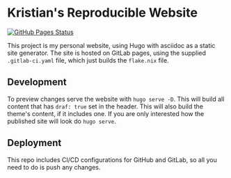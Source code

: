 # Kristian's Reproducible Website

[![GitHub Pages Status](https://github.com/Krsnik/blog/actions/workflows/blog.yaml/badge.svg)](https://github.com/Krsnik/blog/actions/workflows/blog.yaml)

This project is my personal website, using Hugo with asciidoc as a static site generator.
The site is hosted on GitLab pages, using the supplied `.gitlab-ci.yaml` file, which just builds the `flake.nix` file.

## Development

To preview changes serve the website with `hugo serve -D`. This will build all content that has `draf: true` set in the header.
This will also build the theme's content, if it includes one.
If you are only interested how the published site will look do `hugo serve`.

## Deployment

This repo includes CI/CD configurations for GitHub and GitLab, so all you need to do is push any changes.
